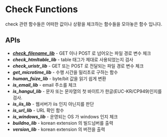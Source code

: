# Check Functions

check 관련 함수들은 어떠한 값이나 상황을 체크하는 함수들을 모아놓은 함수 입니다.

## APIs
* ___[check_filename_lib](Check/check_filename_lib)___ - GET 이나 POST 로 넘어오는 파일 경로 변수 체크
* ___check_htmltable_lib___ - table 태그가 제대로 사용되었는지 검사
* ___check_uristr_lib___ -  GET 또는 POST 로 전달되는 파일 경로 변수 체크
* ___get_microtime_lib___ - 수행 시간을 밀리초로 구하는 함수
* ___human_fsize_lib___ - byte/bit 값을 읽기 쉽게 변환
* ___is_email_lib___ - email 주소를 체크
* ___is_hangul_lib___ - 문자 또는 문자열의 첫 바이트가 한글(EUC-KR/CP949)인지를 검사.
* ___is_iis_lib___ - 웹서버가 iis 인지 아닌지를 판단
* ___is_url_lib___ - URL 확인 함수
* ___is_windows_lib___ - 운영되는 OS 가 windows 인지 체크
* ___buildno_lib___ - korean extension 의 빌드넘버를 출력
* ___version_lib___ - korean extension 의 버전을 출력

